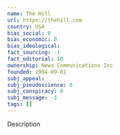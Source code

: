 ```yaml
---
name: The Hill
url: https://thehill.com
country: USA
bias_social: 0
bias_economic: 0
bias_ideological:
fact_sourcing: -1
fact_editorial: 10
ownership: News Communications Inc
founded: 1994-09-01
subj_appeal:
subj_pseudoscience: 0
subj_conspiracy: 0
subj_message: -1
tags: []
---
```


Description
